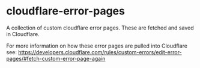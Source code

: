 # cloudflare-error-pages
A collection of custom cloudflare error pages. These are fetched and saved in Cloudflare.

For more information on how these error pages are pulled into Cloudflare see:
https://developers.cloudflare.com/rules/custom-errors/edit-error-pages/#fetch-custom-error-page-again